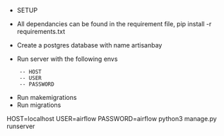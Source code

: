 

* SETUP
- All dependancies can be found in the requirement file, 
	pip install -r requirements.txt

- Create a postgres database with name artisanbay
- Run server with the following envs
```
	-- HOST
	-- USER
	-- PASSWORD
```
- Run makemigrations
- Run migrations

HOST=localhost USER=airflow PASSWORD=airflow python3 manage.py runserver